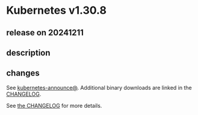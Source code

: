 # Kubernetes v1.30.8

## release on 20241211

## description

## changes

See <a href="https://groups.google.com/forum/#!forum/kubernetes-announce" rel="nofollow">kubernetes-announce@</a>. Additional binary downloads are linked in the <a href="https://github.com/kubernetes/kubernetes/blob/master/CHANGELOG/CHANGELOG-1.30.md">CHANGELOG</a>.

See <a href="https://github.com/kubernetes/kubernetes/blob/master/CHANGELOG/CHANGELOG-1.30.md">the CHANGELOG</a> for more details.

